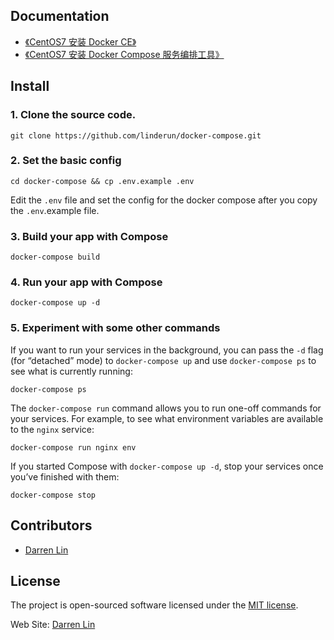 ## Documentation

- [《CentOS7 安装 Docker CE》](http://www.linderun.com/centos7-docker-ce-2iidu)
- [《CentOS7 安装 Docker Compose 服务编排工具》](http://www.linderun.com/centos7-docker-compose-icli8)

## Install

### 1. Clone the source code.

```shell
git clone https://github.com/linderun/docker-compose.git
```

### 2. Set the basic config

```shell
cd docker-compose && cp .env.example .env
```

Edit the `.env` file and set the config for the docker compose after you copy the `.env`.example file.

### 3. Build your app with Compose

```shell
docker-compose build
```

### 4. Run your app with Compose

```shell
docker-compose up -d
```

### 5. Experiment with some other commands

If you want to run your services in the background, you can pass the `-d` flag (for “detached” mode) to `docker-compose up` and use `docker-compose ps` to see what is currently running:

```shell
docker-compose ps
```

The `docker-compose run` command allows you to run one-off commands for your services. For example, to see what environment variables are available to the `nginx` service:

```shell
docker-compose run nginx env
```

If you started Compose with `docker-compose up -d`, stop your services once you’ve finished with them:

```shell
docker-compose stop
```

## Contributors

- [Darren Lin](http://github.com/linderun)

## License

The project is open-sourced software licensed under the [MIT license](http://opensource.org/licenses/MIT).

Web Site: [Darren Lin](http://www.linderun.com)
